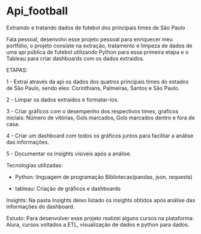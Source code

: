 # Api_football
Extraindo e tratando dados de futebol dos principais times de São Paulo

Fala pessoal, desenvolvi esse projeto pessoal para enriquecer meu portfólio, o projeto consiste na extração, tratamento e limpeza de dados de uma api pública de futebol
utilizando Python para essa primeira etapa e o Tableau para criar dashboards com os dados extraidos.

ETAPAS:

  1 - Extrai através da api os dados dos quatros principais times do estados de São Paulo, sendo eles: Corinthians, Palmeiras, Santos e São Paulo.
  
  2 - Limpar os dados extraidos e formatar-los.
  
  3 - Criar gráficos com o desempenho dos respectivos times, graficos iniciais: Número de vitórias, Gols marcados, Gols marcados dentro e fora de casa.
  
  4 - Criar um dashboard com todos os gráficos juntos para facilitar a análise das informações.
  
  5 - Documentar os insights visiveis após a análise.

Tecnologias utilizadas:

- Python: linguagem de programação
    Bibliotecas(pandas, json, requests)
    
    
- tableau: Criação de gráficos e dashboards


Insights:
  Na pasta Insights deixo listado os insights obtidos após análise das informações do dashboard.

Estudo: 
  Para desenvolver esse projeto realizei alguns cursos na plataforma: Alura, cursos voltados a ETL, visualização de dados e python para dados.
